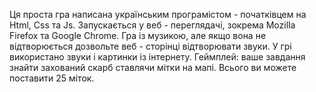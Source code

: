 Ця проста гра написана українським програмістом - початківцем на Html, Css та Js.
Запускається у веб - переглядачі, зокрема Mozilla Firefox та Google Chrome.
Гра із музикою, але якщо вона не відтворюється дозвольте веб - сторінці відтворювати звуки.
У грі використано звуки і картинки із інтернету.
Геймплей: ваше завдання знайти захований скарб ставлячи мітки на мапі.
Всього ви можете поставити 25 міток.

